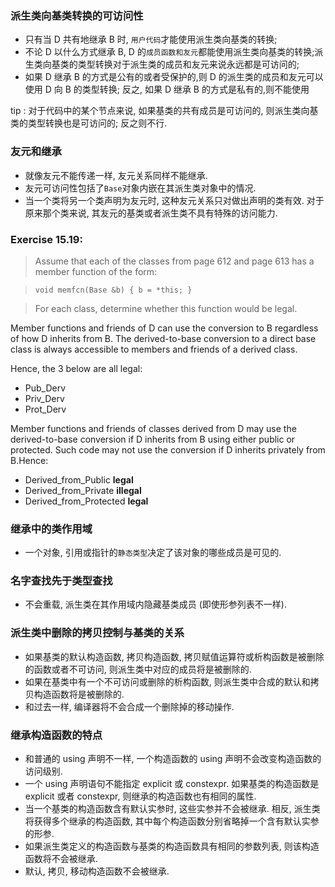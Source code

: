 ### 派生类向基类转换的可访问性

* 只有当 D 共有地继承 B 时, ``用户代码``才能使用派生类向基类的转换;
* 不论 D 以什么方式继承 B, D 的``成员函数和友元``都能使用派生类向基类的转换;派生类向基类的类型转换对于派生类的成员和友元来说永远都是可访问的;
* 如果 D 继承 B 的方式是公有的或者受保护的,则 D 的派生类的成员和友元可以使用 D 向 B 的类型转换; 反之, 如果 D 继承 B 的方式是私有的,则不能使用

tip : 对于代码中的某个节点来说, 如果基类的共有成员是可访问的, 则派生类向基类的类型转换也是可访问的; 反之则不行.

### 友元和继承

* 就像友元不能传递一样, 友元关系同样不能继承.
* 友元可访问性包括了``Base``对象内嵌在其派生类对象中的情况.
* 当一个类将另一个类声明为友元时, 这种友元关系只对做出声明的类有效. 对于原来那个类来说, 其友元的基类或者派生类不具有特殊的访问能力.

### Exercise 15.19:
> Assume that each of the classes from page 612 and page 613 has a member function of the form:

> `void memfcn(Base &b) { b = *this; }`

> For each class, determine whether this function would be legal.

Member functions and friends of D can use the conversion to B regardless of how D inherits from B. The derived-to-base conversion to a direct base class is always accessible to members and friends of a derived class.

Hence, the 3 below are all legal:

* Pub_Derv
* Priv_Derv
* Prot_Derv

Member functions and friends of classes derived from D may use the derived-to-base conversion if D inherits from B using either public or protected. Such code may not use the conversion if D inherits privately from B.Hence:

* Derived_from_Public **legal**
* Derived_from_Private **illegal**
* Derived_from_Protected **legal**

### 继承中的类作用域

* 一个对象, 引用或指针的``静态类型``决定了该对象的哪些成员是可见的.

### 名字查找先于类型查找

* 不会重载, 派生类在其作用域内隐藏基类成员 (即使形参列表不一样).

### 派生类中删除的拷贝控制与基类的关系

* 如果基类的默认构造函数, 拷贝构造函数, 拷贝赋值运算符或析构函数是被删除的函数或者不可访问, 则派生类中对应的成员将是被删除的.
* 如果在基类中有一个不可访问或删除的析构函数, 则派生类中合成的默认和拷贝构造函数将是被删除的.
* 和过去一样, 编译器将不会合成一个删除掉的移动操作.

### 继承构造函数的特点

* 和普通的 using 声明不一样, 一个构造函数的 using 声明不会改变构造函数的访问级别.
* 一个 using 声明语句不能指定 explicit 或 constexpr. 如果基类的构造函数是 explicit 或者 constexpr, 则继承的构造函数也有相同的属性.
* 当一个基类的构造函数含有默认实参时, 这些实参并不会被继承. 相反, 派生类将获得多个继承的构造函数, 其中每个构造函数分别省略掉一个含有默认实参的形参.
* 如果派生类定义的构造函数与基类的构造函数具有相同的参数列表, 则该构造函数将不会被继承.
* 默认, 拷贝, 移动构造函数不会被继承.